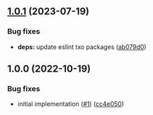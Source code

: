 ## [1.0.1](https://github.com/technology-studio/redux-peer/compare/v1.0.0...v1.0.1) (2023-07-19)


### Bug fixes

* **deps:** update eslint txo packages ([ab079d0](https://github.com/technology-studio/redux-peer/commit/ab079d0aa29feada8a1ed2d40203ac92463f6aaa))

## 1.0.0 (2022-10-19)


### Bug fixes

* initial implementation ([#1](https://github.com/technology-studio/redux-peer/issues/1)) ([cc4e050](https://github.com/technology-studio/redux-peer/commit/cc4e05020e971d6770ff4f7880c1e5b9b60649d7))
